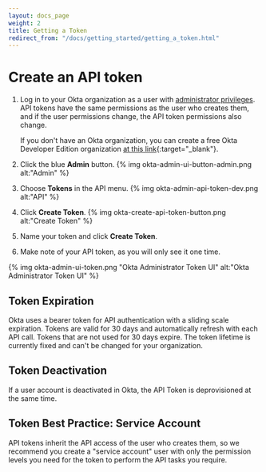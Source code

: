 ```yaml
---
layout: docs_page
weight: 2
title: Getting a Token
redirect_from: "/docs/getting_started/getting_a_token.html"
---
```


# Create an API token

1.  Log in to your Okta organization as a user with [administrator
    privileges](https://help.okta.com/en/prod/Content/Topics/Security/Administrators.htm?cshid=Security_Administrators#Security_Administrators). API tokens have the same permissions as the user who creates them,
    and if the user permissions change, the API token permissions also change.
	
	If you don't have an Okta organization, you can create a free Okta
    Developer Edition organization [at this link](https://developer.okta.com/signup/){:target="_blank"}.

2.  Click the blue **Admin** button.
    {% img okta-admin-ui-button-admin.png alt:"Admin" %}

3.  Choose **Tokens** in the API menu.
	{% img okta-admin-api-token-dev.png alt:"API" %}

4.  Click **Create Token**.
	{% img okta-create-api-token-button.png alt:"Create Token" %}

5.  Name your token and click **Create Token**.

6.  Make note of your API token, as you will only see it one time.

{% img okta-admin-ui-token.png "Okta Administrator Token UI" alt:"Okta Administrator Token UI" %}

## Token Expiration

Okta uses a bearer token for API authentication with a sliding scale expiration. Tokens are valid for 30 days and automatically refresh with each API call.  Tokens that are not used for 30 days expire. The token lifetime is currently fixed and can't be changed for your organization.

## Token Deactivation

If a user account is deactivated in Okta, the API Token is deprovisioned at the same time.

## Token Best Practice: Service Account

API tokens inherit the API access of the user who creates them, so we recommend you create a "service account"
user with only the permission levels you need for the token to perform the API tasks you require.